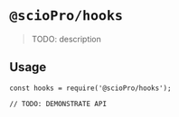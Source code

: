 # `@scioPro/hooks`

> TODO: description

## Usage

```
const hooks = require('@scioPro/hooks');

// TODO: DEMONSTRATE API
```

